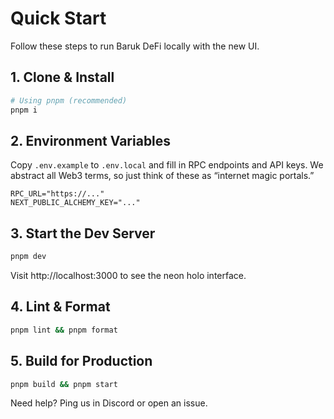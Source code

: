 # Quick Start

Follow these steps to run Baruk DeFi locally with the new UI.

## 1. Clone & Install
```bash
# Using pnpm (recommended)
pnpm i
```

## 2. Environment Variables
Copy `.env.example` to `.env.local` and fill in RPC endpoints and API keys. We abstract all Web3 terms, so just think of these as “internet magic portals.”

```
RPC_URL="https://..."
NEXT_PUBLIC_ALCHEMY_KEY="..."
```

## 3. Start the Dev Server
```bash
pnpm dev
```
Visit http://localhost:3000 to see the neon holo interface.

## 4. Lint & Format
```bash
pnpm lint && pnpm format
```

## 5. Build for Production
```bash
pnpm build && pnpm start
```

Need help? Ping us in Discord or open an issue.